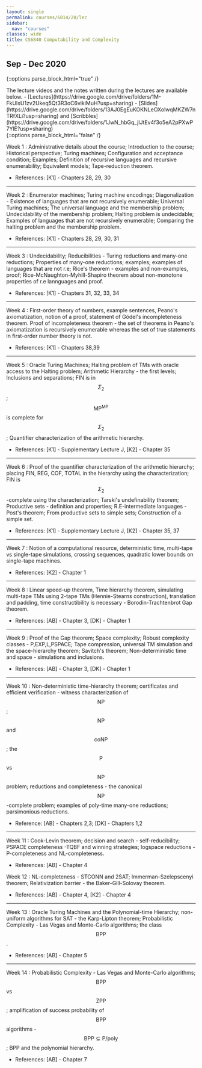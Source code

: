 ```yaml
---
layout: single
permalink: courses/6014/20/lec
sidebar:
  nav: "courses"
classes: wide
title: CS6840 Computability and Complexity
---
```


## Sep - Dec 2020

{::options parse_block_html="true" /}
<div class="notice--info">
The lecture videos and the notes written during the lectures are available below.
- [Lectures](https://drive.google.com/drive/folders/1M-FkUIsU1zv2Ukeq5Qt3R3oC6vikiMuH?usp=sharing)
- [Slides](https://drive.google.com/drive/folders/13AJ0EgEuKOKNLeOXolwqMKZW7nTRfXLi?usp=sharing) and [Scribbles](https://drive.google.com/drive/folders/1JwN_hbGq_jlJtEv4f3o5eA2pPXwP7YlE?usp=sharing)
</div>
{::options parse_block_html="false" /}

Week 1
: Administrative details about the course; Introduction to the course; Historical perspective; Turing machines; Configuration and acceptance condition; Examples; Definition of recursive languages and recursive enumerability; Equivalent models; Tape-reduction theorem.
- References: [K1] - Chapters 28, 29, 30

---

Week 2
: Enumerator machines; Turing machine encodings; Diagonalization - Existence of languages that are not recursively enumerable; Universal Turing machines; The universal language and the membership problem; Undecidability of the membership problem; Halting problem is undecidable; Examples of languages that are not recursively enumerable; Comparing the halting problem and the membership problem.
- References: [K1] - Chapters 28, 29, 30, 31

---

Week 3
: Undecidability; Reducibilities - Turing reductions and many-one reductions; Properties of many-one reductions; examples; examples of languages that are not r.e; Rice's theorem - examples and non-examples, proof; Rice-McNaughton-Myhill-Shapiro theorem about non-monotone properties of r.e lannguages and proof.
- References: [K1] - Chapters 31, 32, 33, 34

---

Week 4
: First-order theory of numbers, example sentences, Peano's axiomatization, notion of a proof, statement of Gödel's incompleteness theorem. Proof of incompleteness theorem - the set of theorems in Peano's axiomatization is recursively enumerable whereas the set of true statements in first-order number theory is not.
- References: [K1] - Chapters 38,39

---

Week 5
: Oracle Turing Machines; Halting problem of TMs with oracle access to the Halting problem; Arithmetic Hierarchy - the first levels; Inclusions and separations; FIN is in $$\Sigma_2$$; $$\text{MP}^{\text{MP}}$$ is complete for $$\Sigma_2$$; Quantifier characterization of the arithmetic hierarchy.
- References: [K1] - Supplementary Lecture J, [K2] - Chapter 35

---

Week 6
: Proof of the quantifier characterization of the arithmetic hierarchy; placing FIN, REG, COF, TOTAL in the hierarchy using the characterization; FIN is $$\Sigma_2$$-complete using the characterization; Tarski's undefinability theorem; Productive sets - definition and properties; R.E-intermediate languages - Post's theorem; From productive sets to simple sets; Construction of a simple set.
- References: [K1] - Supplementary Lecture J, [K2] - Chapter 35, 37

---

Week 7
: Notion of a computational resource, deterministic time, multi-tape vs single-tape simulations, crossing sequences, quadratic lower bounds on single-tape machines.
- References: [K2] - Chapter 1

---

Week 8
: Linear speed-up theorem, Time hierarchy theorem, simulating multi-tape TMs using 2-tape TMs (Hennie-Stearns construction), translation and padding, time constructibility is necessary - Borodin-Trachtenbrot Gap theorem.
- References: [AB] - Chapter 3, [DK] - Chapter 1

---

Week 9
: Proof of the Gap theorem; Space complexity; Robust complexity classes - P,EXP,L,PSPACE; Tape compression, universal TM simulation and the space-hierarchy theorem; Savitch's theorem; Non-deterministic time and space - simulations and inclusions.
- References: [AB] - Chapter 3, [DK] - Chapter 1

---

Week 10
: Non-deterministic time-hierarchy theorem; certificates and efficient verification - witness characterization of $$\mathsf{NP}$$; $$\mathsf{NP}$$ and $$\mathsf{coNP}$$; the $$\mathsf{P}$$ vs $$\mathsf{NP}$$ problem; reductions and completeness - the canonical $$\mathsf{NP}$$-complete problem; examples of poly-time many-one reductions; parsimonious reductions.
- Reference: [AB] - Chapters 2,3; [DK] - Chapters 1,2

---

Week 11
: Cook-Levin theorem; decision and search - self-reducibility; PSPACE completeness -TQBF and winning strategies; logspace reductions - P-completeness and NL-completeness.
- References: [AB] - Chapter 4

Week 12
: NL-completeness - STCONN and 2SAT; Immerman-Szelepscenyi theorem; Relativization barrier - the Baker-Gill-Solovay theorem.
- References: [AB] - Chapter 4, [K2] - Chapter 4

---

Week 13
: Oracle Turing Machines and the Polynomial-time Hierarchy; non-uniform algorithms for SAT - the Karp-Lipton theorem; Probabilistic Complexity - Las Vegas and Monte-Carlo algorithms; the class $$\mathsf{BPP}$$.
- References: [AB] - Chapter 5

---

Week 14
: Probabilistic Complexity - Las Vegas and Monte-Carlo algorithms; $$\mathsf{BPP}$$ vs $$\mathsf{ZPP}$$; amplification of success probability of $$\mathsf{BPP}$$ algorithms - $$\mathsf{BPP} \subseteq \mathsf{P}/\mathsf{poly}$$; BPP and the polynomial hierarchy.
- References: [AB] - Chapter 7
